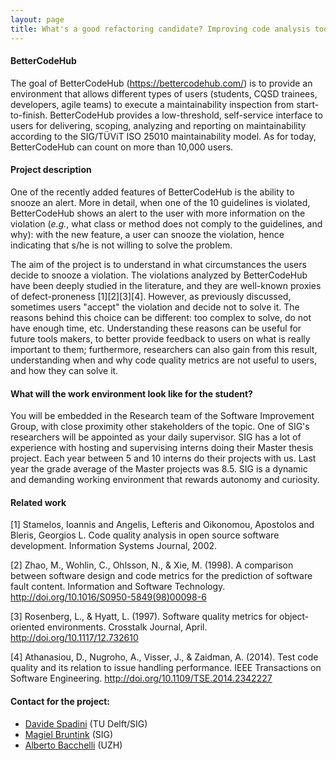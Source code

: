 ```yaml
---
layout: page
title: What's a good refactoring candidate? Improving code analysis tooling by studying users behavior
---
```


#### BetterCodeHub

The goal of BetterCodeHub (<https://bettercodehub.com/>) is to provide an environment that allows different types of users (students, CQSD trainees, developers, agile teams) to execute a maintainability inspection from start-to-finish. BetterCodeHub provides a low-threshold, self-service interface to users for delivering, scoping, analyzing and reporting on maintainability according to the SIG/TÜViT ISO 25010 maintainability model.
As for today, BetterCodeHub can count on more than 10,000 users.

#### Project description
One of the recently added features of BetterCodeHub is the ability to snooze an alert. More in detail, when one of the 10 guidelines is violated, BetterCodeHub shows an alert to the user with more information on the violation (_e.g._, what class or method does not comply to the guidelines, and why): with the new feature, a user can snooze the violation, hence indicating that s/he is not willing to solve the problem. 

The aim of the project is to understand in what circumstances the users decide to snooze a violation. The violations analyzed by BetterCodeHub have been deeply studied in the literature, and they are well-known proxies of defect-proneness [1][2][3][4]. However, as previously discussed, sometimes users "accept" the violation and decide not to solve it. The reasons behind this choice can be different: too complex to solve, do not have enough time, etc. Understanding these reasons can be useful for future tools makers, to better provide feedback to users on what is really important to them; furthermore, researchers can also gain from this result, understanding when and why code quality metrics are not useful to users, and how they can solve it.

#### What will the work environment look like for the student?
You will be embedded in the Research team of the Software Improvement Group, with close proximity other stakeholders of the topic. One of SIG's researchers will be appointed as your daily supervisor.
SIG has a lot of experience with hosting and supervising interns doing their Master thesis project. Each year between 5 and 10 interns do their projects with us. Last year the grade average of the Master projects was 8.5.
SIG is a dynamic and demanding working environment that rewards autonomy and curiosity.

#### Related work

[1] Stamelos, Ioannis and Angelis, Lefteris and Oikonomou, Apostolos and Bleris, Georgios L. Code quality analysis in open source software development. Information Systems Journal, 2002.

[2] Zhao, M., Wohlin, C., Ohlsson, N., & Xie, M. (1998). A comparison between software design and code metrics for the prediction of software fault content. Information and Software Technology. http://doi.org/10.1016/S0950-5849(98)00098-6

[3] Rosenberg, L., & Hyatt, L. (1997). Software quality metrics for object-oriented environments. Crosstalk Journal, April. http://doi.org/10.1117/12.732610

[4] Athanasiou, D., Nugroho, A., Visser, J., & Zaidman, A. (2014). Test code quality and its relation to issue handling performance. IEEE Transactions on Software Engineering. http://doi.org/10.1109/TSE.2014.2342227


#### Contact for the project:

* [Davide Spadini](mailto:d.spadini@tudelft.nl) (TU Delft/SIG)
* [Magiel Bruntink](mailto:m.bruntink@sig.eu) (SIG)
* [Alberto Bacchelli](mailto:bacchelli@ifi.uzh.ch) (UZH)
